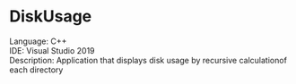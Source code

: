 # DiskUsage
Language: C++ <br>
IDE: Visual Studio 2019 <br>
Description: Application that displays disk usage by recursive calculationof each directory 

